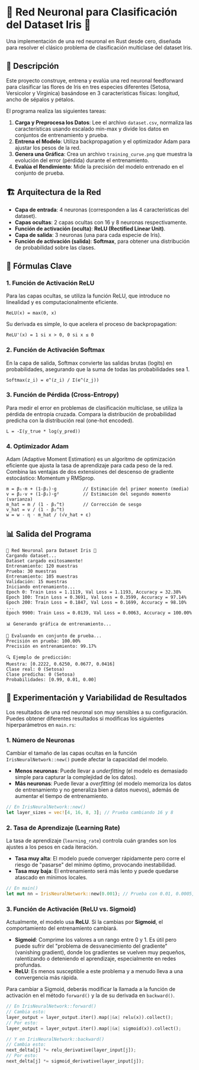 # 🌸 Red Neuronal para Clasificación del Dataset Iris 🌸

Una implementación de una red neuronal en Rust desde cero, diseñada para resolver el clásico problema de clasificación multiclase del dataset Iris.

## 🎯 Descripción

Este proyecto construye, entrena y evalúa una red neuronal feedforward para clasificar las flores de Iris en tres especies diferentes (Setosa, Versicolor y Virginica) basándose en 3 características físicas: longitud, ancho de sépalos y pétalos.

El programa realiza las siguientes tareas:
1.  **Carga y Preprocesa los Datos**: Lee el archivo `dataset.csv`, normaliza las características usando escalado min-max y divide los datos en conjuntos de entrenamiento y prueba.
2.  **Entrena el Modelo**: Utiliza backpropagation y el optimizador Adam para ajustar los pesos de la red.
3.  **Genera una Gráfica**: Crea un archivo `training_curve.png` que muestra la evolución del error (pérdida) durante el entrenamiento.
4.  **Evalúa el Rendimiento**: Mide la precisión del modelo entrenado en el conjunto de prueba.

## 🏗️ Arquitectura de la Red

-   **Capa de entrada**: 4 neuronas (corresponden a las 4 características del dataset).
-   **Capas ocultas**: 2 capas ocultas con 16 y 8 neuronas respectivamente.
-   **Función de activación (oculta)**: **ReLU (Rectified Linear Unit)**.
-   **Capa de salida**: 3 neuronas (una para cada especie de Iris).
-   **Función de activación (salida)**: **Softmax**, para obtener una distribución de probabilidad sobre las clases.

## 🧠 Fórmulas Clave

### 1. Función de Activación ReLU

Para las capas ocultas, se utiliza la función ReLU, que introduce no linealidad y es computacionalmente eficiente.

```
ReLU(x) = max(0, x)
```

Su derivada es simple, lo que acelera el proceso de backpropagation:

```
ReLU'(x) = 1 si x > 0, 0 si x ≤ 0
```

### 2. Función de Activación Softmax

En la capa de salida, Softmax convierte las salidas brutas (logits) en probabilidades, asegurando que la suma de todas las probabilidades sea 1.

```
Softmax(z_i) = e^(z_i) / Σ(e^(z_j))
```

### 3. Función de Pérdida (Cross-Entropy)

Para medir el error en problemas de clasificación multiclase, se utiliza la pérdida de entropía cruzada. Compara la distribución de probabilidad predicha con la distribución real (one-hot encoded).

```
L = -Σ(y_true * log(y_pred))
```

### 4. Optimizador Adam

Adam (Adaptive Moment Estimation) es un algoritmo de optimización eficiente que ajusta la tasa de aprendizaje para cada peso de la red. Combina las ventajas de dos extensiones del descenso de gradiente estocástico: Momentum y RMSprop.

```
m = β₁·m + (1-β₁)·g          // Estimación del primer momento (media)
v = β₂·v + (1-β₂)·g²         // Estimación del segundo momento (varianza)
m_hat = m / (1 - β₁^t)       // Corrección de sesgo
v_hat = v / (1 - β₂^t)
w = w - η · m_hat / (√v_hat + ε)
```

## 📊 Salida del Programa

```
🌸 Red Neuronal para Dataset Iris 🌸
Cargando dataset...
Dataset cargado exitosamente!
Entrenamiento: 120 muestras
Prueba: 30 muestras
Entrenamiento: 105 muestras
Validación: 15 muestras
Iniciando entrenamiento...
Epoch 0: Train Loss = 1.1119, Val Loss = 1.1193, Accuracy = 32.38%
Epoch 100: Train Loss = 0.3691, Val Loss = 0.3599, Accuracy = 97.14%
Epoch 200: Train Loss = 0.1847, Val Loss = 0.1699, Accuracy = 98.10%
...
Epoch 9900: Train Loss = 0.0139, Val Loss = 0.0063, Accuracy = 100.00%

📊 Generando gráfica de entrenamiento...

🎯 Evaluando en conjunto de prueba...
Precisión en prueba: 100.00%
Precisión en entrenamiento: 99.17%

🔍 Ejemplo de predicción:
Muestra: [0.2222, 0.6250, 0.0677, 0.0416]
Clase real: 0 (Setosa)
Clase predicha: 0 (Setosa)
Probabilidades: [0.99, 0.01, 0.00]
```


## 🔧 Experimentación y Variabilidad de Resultados

Los resultados de una red neuronal son muy sensibles a su configuración. Puedes obtener diferentes resultados si modificas los siguientes hiperparámetros en `main.rs`:

### 1. Número de Neuronas
Cambiar el tamaño de las capas ocultas en la función `IrisNeuralNetwork::new()` puede afectar la capacidad del modelo.
-   **Menos neuronas**: Puede llevar a *underfitting* (el modelo es demasiado simple para capturar la complejidad de los datos).
-   **Más neuronas**: Puede llevar a *overfitting* (el modelo memoriza los datos de entrenamiento y no generaliza bien a datos nuevos), además de aumentar el tiempo de entrenamiento.

```rust
// En IrisNeuralNetwork::new()
let layer_sizes = vec![4, 16, 8, 3]; // Prueba cambiando 16 y 8
```

### 2. Tasa de Aprendizaje (Learning Rate)
La tasa de aprendizaje (`learning_rate`) controla cuán grandes son los ajustes a los pesos en cada iteración.
-   **Tasa muy alta**: El modelo puede converger rápidamente pero corre el riesgo de "pasarse" del mínimo óptimo, provocando inestabilidad.
-   **Tasa muy baja**: El entrenamiento será más lento y puede quedarse atascado en mínimos locales.

```rust
// En main()
let mut nn = IrisNeuralNetwork::new(0.001); // Prueba con 0.01, 0.0005, etc.
```

### 3. Función de Activación (ReLU vs. Sigmoid)
Actualmente, el modelo usa **ReLU**. Si la cambias por **Sigmoid**, el comportamiento del entrenamiento cambiará.
-   **Sigmoid**: Comprime los valores a un rango entre 0 y 1. Es útil pero puede sufrir del "problema de desvanecimiento del gradiente" (vanishing gradient), donde los gradientes se vuelven muy pequeños, ralentizando o deteniendo el aprendizaje, especialmente en redes profundas.
-   **ReLU**: Es menos susceptible a este problema y a menudo lleva a una convergencia más rápida.

Para cambiar a Sigmoid, deberás modificar la llamada a la función de activación en el método `forward()` y la de su derivada en `backward()`.

```rust
// En IrisNeuralNetwork::forward()
// Cambia esto:
layer_output = layer_output.iter().map(|&x| relu(x)).collect();
// Por esto:
layer_output = layer_output.iter().map(|&x| sigmoid(x)).collect();

// Y en IrisNeuralNetwork::backward()
// Cambia esto:
next_delta[j] *= relu_derivative(layer_input[j]);
// Por esto:
next_delta[j] *= sigmoid_derivative(layer_input[j]);
```
